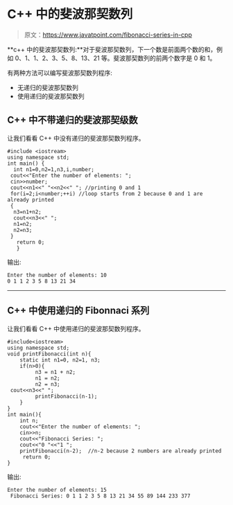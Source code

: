 # C++ 中的斐波那契数列

> 原文：<https://www.javatpoint.com/fibonacci-series-in-cpp>

**c++ 中的斐波那契数列:**对于斐波那契数列，下一个数是前面两个数的和，例如 0、1、1、2、3、5、8、13、21 等。斐波那契数列的前两个数字是 0 和 1。

有两种方法可以编写斐波那契数列程序:

*   无递归的斐波那契数列
*   使用递归的斐波那契数列

## C++ 中不带递归的斐波那契级数

让我们看看 C++ 中没有递归的斐波那契数列程序。

```
#include <iostream>
using namespace std;
int main() {
  int n1=0,n2=1,n3,i,number;  
 cout<<"Enter the number of elements: ";  
 cin>>number;  
 cout<<n1<<" "<<n2<<" "; //printing 0 and 1  
 for(i=2;i<number;++i) //loop starts from 2 because 0 and 1 are already printed  
 {  
  n3=n1+n2;  
  cout<<n3<<" ";  
  n1=n2;  
  n2=n3;  
 }  
   return 0;
   }

```

输出:

```
Enter the number of elements: 10
0 1 1 2 3 5 8 13 21 34 

```

* * *

## C++ 中使用递归的 Fibonnaci 系列

让我们看看 C++ 中使用递归的斐波那契数列程序。

```
#include<iostream>  
using namespace std;    
void printFibonacci(int n){  
    static int n1=0, n2=1, n3;  
    if(n>0){  
         n3 = n1 + n2;  
         n1 = n2;  
         n2 = n3;  
 cout<<n3<<" ";  
         printFibonacci(n-1);  
    }  
}  
int main(){  
    int n;  
    cout<<"Enter the number of elements: ";  
    cin>>n;  
    cout<<"Fibonacci Series: ";  
    cout<<"0 "<<"1 ";
    printFibonacci(n-2);  //n-2 because 2 numbers are already printed  
     return 0;
}

```

输出:

```
Enter the number of elements: 15 
 Fibonacci Series: 0 1 1 2 3 5 8 13 21 34 55 89 144 233 377

```